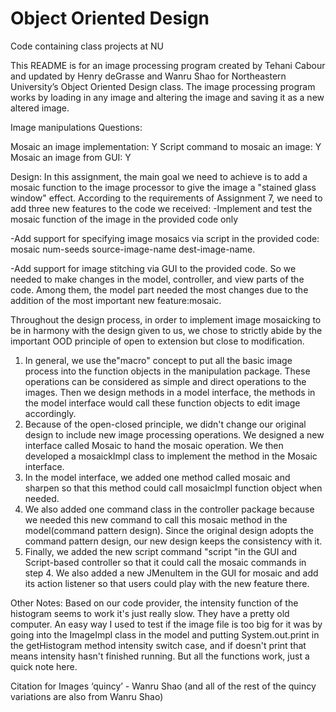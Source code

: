 # Object Oriented Design
Code containing class projects at NU


This README is for an image processing program created by Tehani Cabour and updated by Henry deGrasse and Wanru Shao for Northeastern University’s Object Oriented Design class. The image processing program works by loading in any image and altering the image and saving it as a new altered image.

Image manipulations Questions:

Mosaic an image implementation: Y
Script command to mosaic an image: Y
Mosaic an image from GUI: Y

Design:
In this assignment, the main goal we need to achieve is to add a mosaic function to the image processor to give the image a "stained glass window" effect. According to the requirements of Assignment 7, we need to add three new features to the code we received:
-Implement and test the mosaic function of the image in the provided code only 

-Add support for specifying image mosaics via script in the provided code: mosaic num-seeds source-image-name dest-image-name.

-Add support for image stitching via GUI to the provided code.
So we needed to make changes in the model, controller, and view parts of the code. Among them, the model part needed the most changes due to the addition of the most important new feature:mosaic.

Throughout the design process, in order to implement image mosaicking to be in harmony with the design given to us, we chose to strictly abide by the important OOD principle of open to extension but close to modification.

1.  In general, we use the"macro" concept to put all the basic image process into the function objects in the manipulation package. These operations can be considered as simple and direct operations to the images. Then we design methods in a model interface, the methods in the model interface would call these function objects to edit image accordingly.
2. Because of the open-closed principle, we didn't change our original design to include new image processing operations. We designed a new interface called Mosaic to hand the mosaic operation. We then developed a mosaickImpl class to implement the method in the Mosaic interface.
3. In the model interface, we added one method called mosaic and sharpen so that this method could call mosaicImpl function object when needed.
4. We also added one command class in the controller package because we needed this new command to call this mosaic method in the model(command pattern design). Since the original design adopts the command pattern design, our new design keeps the consistency with it.
5. Finally, we added the new script command "script "in the GUI and Script-based controller so that it could call the mosaic commands in step 4. We also added a new JMenuItem in the GUI for mosaic and add its action listener so that users could play with the new 
feature there.

Other Notes:
Based on our code provider, the intensity function of the histogram seems to work it's just really slow. They have a pretty old computer. An easy way I used to test if the image file is too big for it was by going into the ImageImpl class in the model and putting System.out.print in the getHistogram method intensity switch case, and if doesn't print that means intensity hasn't finished running. But all the functions work, just a quick note here.

Citation for Images
‘quincy’ - Wanru Shao
(and all of the rest of the quincy variations are also from Wanru Shao)
